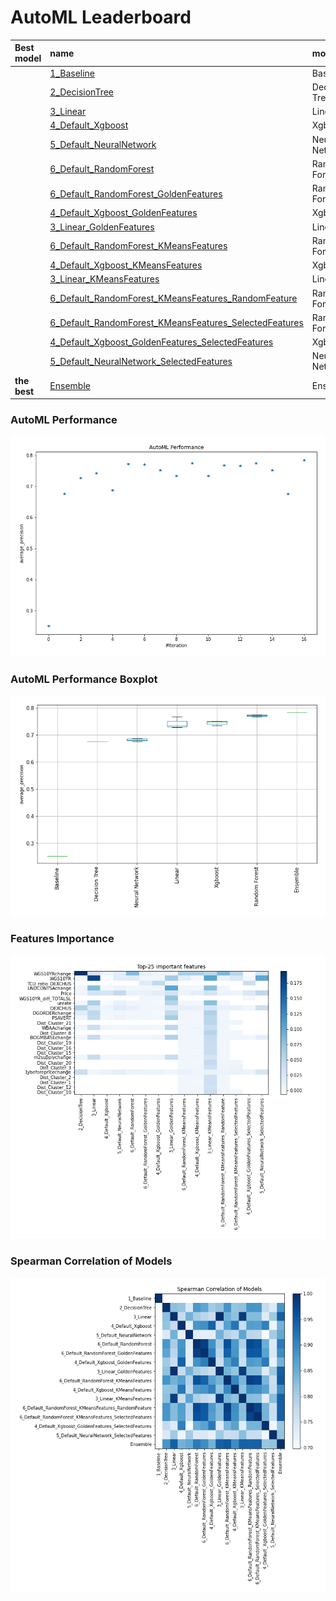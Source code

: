 # AutoML Leaderboard

| Best model   | name                                                                                                                       | model_type     | metric_type       |   metric_value |   train_time |
|:-------------|:---------------------------------------------------------------------------------------------------------------------------|:---------------|:------------------|---------------:|-------------:|
|              | [1_Baseline](1_Baseline/README.md)                                                                                         | Baseline       | average_precision |       0.251309 |         0.77 |
|              | [2_DecisionTree](2_DecisionTree/README.md)                                                                                 | Decision Tree  | average_precision |       0.676108 |        10.97 |
|              | [3_Linear](3_Linear/README.md)                                                                                             | Linear         | average_precision |       0.72763  |         3.75 |
|              | [4_Default_Xgboost](4_Default_Xgboost/README.md)                                                                           | Xgboost        | average_precision |       0.743187 |         6.64 |
|              | [5_Default_NeuralNetwork](5_Default_NeuralNetwork/README.md)                                                               | Neural Network | average_precision |       0.687985 |         2.25 |
|              | [6_Default_RandomForest](6_Default_RandomForest/README.md)                                                                 | Random Forest  | average_precision |       0.77219  |         5.69 |
|              | [6_Default_RandomForest_GoldenFeatures](6_Default_RandomForest_GoldenFeatures/README.md)                                   | Random Forest  | average_precision |       0.770181 |         7.9  |
|              | [4_Default_Xgboost_GoldenFeatures](4_Default_Xgboost_GoldenFeatures/README.md)                                             | Xgboost        | average_precision |       0.752586 |         4.83 |
|              | [3_Linear_GoldenFeatures](3_Linear_GoldenFeatures/README.md)                                                               | Linear         | average_precision |       0.734823 |         3.49 |
|              | [6_Default_RandomForest_KMeansFeatures](6_Default_RandomForest_KMeansFeatures/README.md)                                   | Random Forest  | average_precision |       0.774396 |         6.59 |
|              | [4_Default_Xgboost_KMeansFeatures](4_Default_Xgboost_KMeansFeatures/README.md)                                             | Xgboost        | average_precision |       0.733728 |         6.19 |
|              | [3_Linear_KMeansFeatures](3_Linear_KMeansFeatures/README.md)                                                               | Linear         | average_precision |       0.768655 |         4.74 |
|              | [6_Default_RandomForest_KMeansFeatures_RandomFeature](6_Default_RandomForest_KMeansFeatures_RandomFeature/README.md)       | Random Forest  | average_precision |       0.765973 |         3.91 |
|              | [6_Default_RandomForest_KMeansFeatures_SelectedFeatures](6_Default_RandomForest_KMeansFeatures_SelectedFeatures/README.md) | Random Forest  | average_precision |       0.775238 |         5.69 |
|              | [4_Default_Xgboost_GoldenFeatures_SelectedFeatures](4_Default_Xgboost_GoldenFeatures_SelectedFeatures/README.md)           | Xgboost        | average_precision |       0.752628 |         6.01 |
|              | [5_Default_NeuralNetwork_SelectedFeatures](5_Default_NeuralNetwork_SelectedFeatures/README.md)                             | Neural Network | average_precision |       0.6766   |         2.38 |
| **the best** | [Ensemble](Ensemble/README.md)                                                                                             | Ensemble       | average_precision |       0.784986 |         0.57 |

### AutoML Performance
![AutoML Performance](ldb_performance.png)

### AutoML Performance Boxplot
![AutoML Performance Boxplot](ldb_performance_boxplot.png)

### Features Importance
![features importance across models](features_heatmap.png)



### Spearman Correlation of Models
![models spearman correlation](correlation_heatmap.png)

